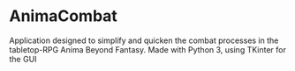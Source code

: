 # AnimaCombat
Application designed to simplify and quicken the combat processes in the tabletop-RPG Anima Beyond Fantasy.
Made with Python 3, using TKinter for the GUI
